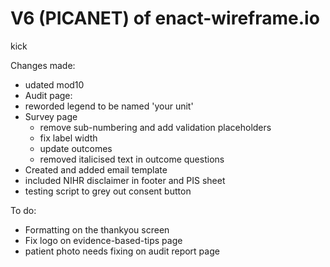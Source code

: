 # V6 (PICANET) of enact-wireframe.io

kick 

Changes made:
- udated mod10
-  Audit page:
  - reworded legend to be named 'your unit'
- Survey page
  - remove sub-numbering and add validation placeholders
  - fix label width
  - update outcomes
  - removed italicised text in outcome questions
- Created and added email template
- included NIHR disclaimer in footer and PIS sheet
- testing script to grey out consent button

To do:
- Formatting on the thankyou screen
- Fix logo on evidence-based-tips page
- patient photo needs fixing on audit report page


